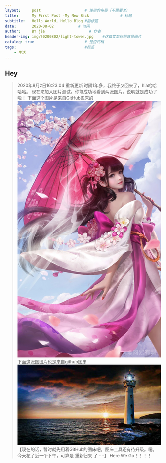 ```yaml
---
layout:     post                    # 使用的布局（不需要改）
title:      My First Post -My New Back              # 标题 
subtitle:   Hello World, Hello Blog #副标题
date:       2020-08-02           # 时间
author:     BY jie                    # 作者
header-img: img/20200802/light-tower.jpg    #这篇文章标题背景图片
catalog: true                       # 是否归档
tags:                               #标签
    - 生活
---
```


## Hey
>2020年8月2日16:23:04 重新更新
>时隔1年多，我终于又回来了，hia哈哈哈哈。
>现在来加入图片测试。你能成功地看到两张图片，说明就是成功了啦！
>下面这个图片是来自GitHub图床的
![test图片1](https://github.com/Monkey-D-Jie/MyBlogImageRepository/raw/master/testImg/I01047948.jpg "这是来自GitHub的图")
>下面这张图图片也是来自github图床
>![以后的日子，要如这灯塔一般，耀眼起来！](https://github.com/Monkey-D-Jie/MyBlogImageRepository/blob/master/testImg/ligth-tower.jpg?raw=true)
>【现在的话，暂时就先用着GitHub的图床吧，图床工具还有待升级。嗯，今天花了近一个下午，可算是 重新归来 了 - -】
>Here We Go！！！！
